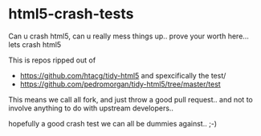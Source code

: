 # html5-crash-tests

Can u crash html5, can u really mess things up.. prove your worth here... lets crash html5

This is repos ripped out of
- https://github.com/htacg/tidy-html5
and spexcifically the test/
- https://github.com/pedromorgan/tidy-html5/tree/master/test

This means we call all fork, and just throw a good pull request..
and not to involve anything to do with upstream developers..

hopefully a good crash test we can all be dummies against.. ;-)

